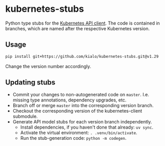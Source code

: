 # kubernetes-stubs

Python type stubs for the [Kubernetes API client](https://github.com/kubernetes-client/python).
The code is contained in branches, which are named after the respective Kubernetes version.

## Usage

```bash
pip install git+https://github.com/kialo/kubernetes-stubs.git@v1.29
```

Change the version number accordingly.

## Updating stubs

- Commit your changes to non-autogenerated code on `master`.
  I.e. missing type annotations, dependency upgrades, etc.
- Branch off or merge `master` into the corresponding version branch.
- Checkout the corresponding version of the kubernetes-client submodule.
- Generate API model stubs for each version branch independently.
  - Install dependencies, if you haven't done that already: `uv sync`.
  - Activate the virtual environment: `. .venv/bin/activate`.
  - Run the stub-generation code: `python -m codegen`.
